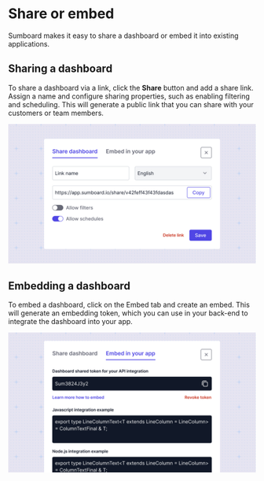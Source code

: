 # Share or embed
Sumboard makes it easy to share a dashboard or embed it into existing applications. 

## Sharing a dashboard
To share a dashboard via a link, click the **Share** button and add a share link. Assign a name and configure sharing properties, such as enabling filtering and scheduling. This will generate a public link that you can share with your customers or team members.

![sharing via link](share.jpg)

## Embedding a dashboard
To embed a dashboard, click on the Embed tab and create an embed. This will generate an embedding token, which you can use in your back-end to integrate the dashboard into your app. 

![embedding](embed.jpg)